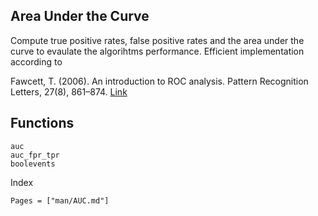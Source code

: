 ## Area Under the Curve

Compute true positive rates, false positive rates and the area under the curve to evaulate the algorihtms performance.
Efficient implementation according to

Fawcett, T. (2006). An introduction to ROC analysis. Pattern Recognition Letters, 27(8), 861–874. [Link](http://doi.org/10.1016/j.patrec.2005.10.010)

## Functions

```@docs
auc
auc_fpr_tpr
boolevents
```

Index

```@index
Pages = ["man/AUC.md"]
```